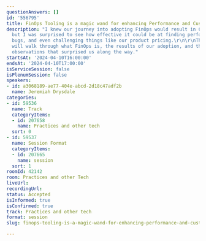 ```yaml
---
questionAnswers: []
id: '556795'
title: FinOps Tooling is a magic wand for enhancing Performance and Customer Value
description: "I knew our journey into adopting FinOps would result in Cloud Cost Savings,
  but I was surprised to see how effective it could be at finding performance issues,
  bugs, and even challenging things like our product pricing.\r\n\r\nThis session
  will walk through what FinOps is, the results of our adoption, and the interesting
  observations that surprised us along the way."
startsAt: '2024-04-10T16:00:00'
endsAt: '2024-04-10T17:00:00'
isServiceSession: false
isPlenumSession: false
speakers:
- id: a3068189-ae77-404e-abcd-2d18c47adf2b
  name: Jeremiah Drysdale
categories:
- id: 59536
  name: Track
  categoryItems:
  - id: 207658
    name: Practices and other tech
  sort: 0
- id: 59537
  name: Session Format
  categoryItems:
  - id: 207665
    name: session
  sort: 1
roomId: 42142
room: Practices and other Tech
liveUrl: 
recordingUrl: 
status: Accepted
isInformed: true
isConfirmed: true
track: Practices and other tech
format: session
slug: finops-tooling-is-a-magic-wand-for-enhancing-performance-and-customer-value

---
```

